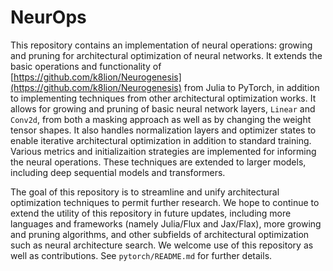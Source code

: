 # NeurOps
This repository contains an implementation of neural operations: growing and pruning for architectural optimization of neural networks. It extends the basic operations and functionality of [https://github.com/k8lion/Neurogenesis](https://github.com/k8lion/Neurogenesis) from Julia to PyTorch, in addition to implementing techniques from other architectural optimization works. It allows for growing and pruning of basic neural network layers, `Linear` and `Conv2d`, from both a masking approach as well as by changing the weight tensor shapes. It also handles normalization layers and optimizer states to enable iterative architectural optimization in addition to standard training. Various metrics and initializaition strategies are implemented  for informing the neural operations. These techniques are extended to larger models, including deep sequential models and transformers. 

The goal of this repository is to streamline and unify architectural optimization techniques to permit further research. We hope to continue to extend the utility of this repository in future updates, including more languages and frameworks (namely Julia/Flux and Jax/Flax), more growing and pruning algorithms, and other subfields of architectural optimization such as neural architecture search. We welcome use of this repository as well as contributions. See `pytorch/README.md` for further details.
